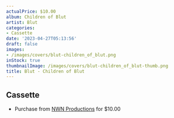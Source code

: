 ```yaml
---
actualPrice: $10.00
album: Children of Blut
artist: Blut
categories:
- Cassette
date: '2023-04-27T05:13:56'
draft: false
images:
- /images/covers/blut-children_of_blut.png
inStock: true
thumbnailImage: /images/covers/blut-children_of_blut-thumb.png
title: Blut - Children of Blut
---
```


## Cassette
* Purchase from [NWN Productions](http://shop.nwnprod.com/index.php?route=product/product&path=73&product_id=10190&sort=pd.name&order=ASC) for $10.00

